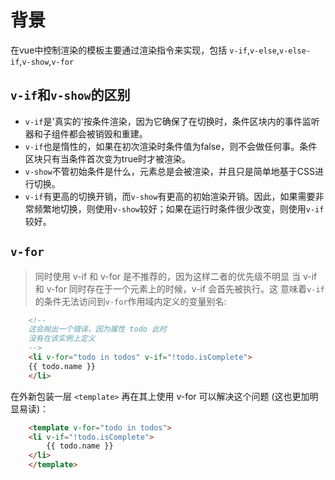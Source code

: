 # 背景

在vue中控制渲染的模板主要通过渲染指令来实现，包括 `v-if`,`v-else`,`v-else-if`,`v-show`,`v-for`

## `v-if`和`v-show`的区别

- `v-if`是'真实的'按条件渲染，因为它确保了在切换时，条件区块内的事件监听器和子组件都会被销毁和重建。
- `v-if`也是惰性的，如果在初次渲染时条件值为false，则不会做任何事。条件区块只有当条件首次变为true时才被渲染。
- `v-show`不管初始条件是什么，元素总是会被渲染，并且只是简单地基于CSS进行切换。
- `v-if`有更高的切换开销，而`v-show`有更高的初始渲染开销。因此，如果需要非常频繁地切换，则使用`v-show`较好；如果在运行时条件很少改变，则使用`v-if`较好。

## `v-for`
>
> 同时使用 v-if 和 v-for 是不推荐的，因为这样二者的优先级不明显
当 v-if 和 v-for 同时存在于一个元素上的时候，v-if 会首先被执行。这 意味着`v-if`的条件无法访问到`v-for`作用域内定义的变量别名:

```html
    <!--
    这会抛出一个错误，因为属性 todo 此时
    没有在该实例上定义
    -->
    <li v-for="todo in todos" v-if="!todo.isComplete">
    {{ todo.name }}
    </li>
```

在外新包装一层 `<template>` 再在其上使用 v-for 可以解决这个问题 (这也更加明显易读)：

```html
    <template v-for="todo in todos">
    <li v-if="!todo.isComplete">
        {{ todo.name }}
    </li>
    </template>
```
